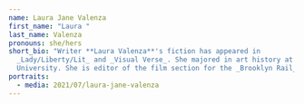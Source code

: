 ```yaml
---
name: Laura Jane Valenza
first_name: "Laura "
last_name: Valenza
pronouns: she/hers
short_bio: "Writer **Laura Valenza**'s fiction has appeared in
  _Lady/Liberty/Lit_ and _Visual Verse_. She majored in art history at New York
  University. She is editor of the film section for the _Brooklyn Rail_. "
portraits:
  - media: 2021/07/laura-jane-valenza
---
```

